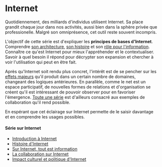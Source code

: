# Internet

Quotidiennement, des milliards d'individus utilisent Internet. Sa place grandit
chaque jour dans nos activités, aussi bien dans la sphère privée que professionelle.
Malgré son omniprésence, cet outil reste souvent incompris.

L'objectif de cette série est d'expliquer les **principes de bases d'Internet**.
Comprendre [son architecture](introduction_internet.md), [son histoire](histoire_internet.md) et
son [rôle pour l'information](sur_internet_tout_est_information.md).
Connaître ce qu'est Internet pour mieux l'appréhender et le contextualiser.
Savoir à quel besoin il répond pour décrypter son expansion et chercher à
voir l'utilisation qui peut en être fait.

Après qu'Internet soit rendu plus concret, l'intérêt est de se pencher
sur les [effets majeurs](impact_culturel_politique_internet.md) qu'il
produit dans un certain nombre de domaines, changeant des logiques antérieures.
En parallèle, comme le net est un espace participatif, de nouvelles formes
de relations et d'organisation se créent qu'il est intéressant de pouvoir
observer pour en favoriser l'émergence. [Toute une série](/articles/exemples_collaboration)
est d'ailleurs consacré aux exemples de collaboration qu'il rend possible.

En espérant que cet éclairage sur Internet permette de le saisir davantage et en comprendre les usages possibles.

#### Série sur Internet
- [Introduction à Internet](introduction_internet.md)
- [Histoire d'Internet](histoire_internet.md)
- [Sur Internet, tout est information](sur_internet_tout_est_information.md)
- [La collaboration sur Internet](collaboration_sur_internet.md)
- [Impact culturel et politique d'Internet](impact_culturel_politique_internet.md)
